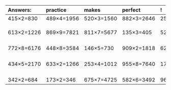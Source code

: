 | Answers: | practice | makes | perfect | ! |
| :--- | :--- | :--- | :--- | :--- |
| 415×2=830 | 489×4=1956 | 520×3=1560 | 882×3=2646 | 251×6=1506 | 
|   |   |   |   |   | 
|   |   |   |   |   | 
|   |   |   |   |   | 
| 613×2=1226 | 869×9=7821 | 811×7=5677 | 135×3=405 | 527×6=3162 | 
|   |   |   |   |   | 
|   |   |   |   |   | 
|   |   |   |   |   | 
|   |   |   |   |   | 
| 772×8=6176 | 448×8=3584 | 146×5=730 | 909×2=1818 | 624×4=2496 | 
|   |   |   |   |   | 
|   |   |   |   |   | 
|   |   |   |   |   | 
|   |   |   |   |   | 
| 434×5=2170 | 633×2=1266 | 253×4=1012 | 955×8=7640 | 176×3=528 | 
|   |   |   |   |   | 
|   |   |   |   |   | 
|   |   |   |   |   | 
|   |   |   |   |   | 
| 342×2=684 | 173×2=346 | 675×7=4725 | 582×6=3492 | 962×5=4810 | 
